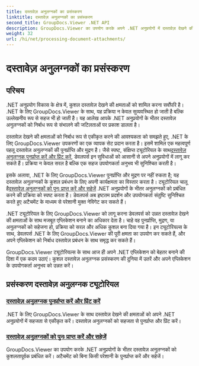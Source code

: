 ```yaml
---
title: दस्तावेज़ अनुलग्नकों का प्रसंस्करण
linktitle: दस्तावेज़ अनुलग्नकों का प्रसंस्करण
second_title: GroupDocs.Viewer .NET API
description: GroupDocs.Viewer का उपयोग करके अपने .NET अनुप्रयोगों में दस्तावेज़ देखने की क्षमताओं को आसानी से एकीकृत करने का तरीका जानें। दस्तावेज़ अनुलग्नकों को कुशलतापूर्वक प्रबंधित करें।
weight: 32
url: /hi/net/processing-document-attachments/
--- 
```


# दस्तावेज़ अनुलग्नकों का प्रसंस्करण

## परिचय

.NET अनुप्रयोग विकास के क्षेत्र में, कुशल दस्तावेज़ देखने की क्षमताओं को शामिल करना सर्वोपरि है। .NET के लिए GroupDocs.Viewer के साथ, यह प्रक्रिया न केवल सुव्यवस्थित हो जाती है बल्कि उल्लेखनीय रूप से सहज भी हो जाती है। यह आलेख आपके .NET अनुप्रयोगों के भीतर दस्तावेज़ अनुलग्नकों को निर्बाध रूप से संभालने की जटिलताओं पर प्रकाश डालता है।

 दस्तावेज़ देखने की क्षमताओं को निर्बाध रूप से एकीकृत करने की आवश्यकता को समझते हुए, .NET के लिए GroupDocs.Viewer उपकरणों का एक व्यापक सेट प्रदान करता है। इसमें शामिल एक महत्वपूर्ण पहलू दस्तावेज़ अनुलग्नकों की पुनर्प्राप्ति और मुद्रण है। जैसे स्पष्ट, संक्षिप्त ट्यूटोरियल के साथ[दस्तावेज़ अनुलग्नक पुनर्प्राप्त करें और प्रिंट करें](./retrieve-and-print-attachments/), डेवलपर्स इन सुविधाओं को आसानी से अपने अनुप्रयोगों में लागू कर सकते हैं। प्रक्रिया न केवल सरल है बल्कि एक सहज उपयोगकर्ता अनुभव भी सुनिश्चित करती है।

इसके अलावा, .NET के लिए GroupDocs.Viewer पुनर्प्राप्ति और मुद्रण पर नहीं रुकता है; यह दस्तावेज़ अनुलग्नकों के कुशल प्रबंधन के लिए अपनी कार्यक्षमता का विस्तार करता है। ट्यूटोरियल चालू है[दस्तावेज़ अनुलग्नकों को पुनः प्राप्त करें और सहेजें](./retrieve-and-save-attachments/) .NET अनुप्रयोगों के भीतर अनुलग्नकों को प्रबंधित करने की प्रक्रिया को स्पष्ट करता है। डेवलपर्स अब इष्टतम प्रदर्शन और उपयोगकर्ता संतुष्टि सुनिश्चित करते हुए अटैचमेंट के माध्यम से परेशानी मुक्त नेविगेट कर सकते हैं।

.NET ट्यूटोरियल के लिए GroupDocs.Viewer को लागू करना डेवलपर्स को उन्नत दस्तावेज़ देखने की क्षमताओं के साथ मजबूत एप्लिकेशन बनाने का अधिकार देता है। चाहे वह पुनर्प्राप्ति, मुद्रण, या अनुलग्नकों को सहेजना हो, प्रक्रिया को सरल और अधिक कुशल बना दिया गया है। इन ट्यूटोरियल्स के साथ, डेवलपर्स .NET के लिए GroupDocs.Viewer की पूरी क्षमता का उपयोग कर सकते हैं, और अपने एप्लिकेशन को निर्बाध दस्तावेज़ प्रबंधन के साथ समृद्ध कर सकते हैं।

GroupDocs.Viewer ट्यूटोरियल्स के साथ आज ही अपने .NET एप्लिकेशन को बेहतर बनाने की दिशा में एक कदम उठाएं। कुशल दस्तावेज़ अनुलग्नक प्रसंस्करण की दुनिया में उतरें और अपने एप्लिकेशन के उपयोगकर्ता अनुभव को उन्नत करें।

## प्रसंस्करण दस्तावेज़ अनुलग्नक ट्यूटोरियल
### [दस्तावेज़ अनुलग्नक पुनर्प्राप्त करें और प्रिंट करें](./retrieve-and-print-attachments/)
.NET के लिए GroupDocs.Viewer के साथ दस्तावेज़ देखने की क्षमताओं को अपने .NET अनुप्रयोगों में सहजता से एकीकृत करें। दस्तावेज़ अनुलग्नकों को सहजता से पुनर्प्राप्त और प्रिंट करें।
### [दस्तावेज़ अनुलग्नकों को पुनः प्राप्त करें और सहेजें](./retrieve-and-save-attachments/)
GroupDocs.Viewer का उपयोग करके .NET अनुप्रयोगों के भीतर दस्तावेज़ अनुलग्नकों को कुशलतापूर्वक प्रबंधित करें। अटैचमेंट को बिना किसी परेशानी के पुनर्प्राप्त करें और सहेजें।